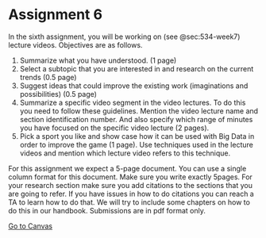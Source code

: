 # Assignment 6

In the sixth assignment, you will be working on (see @sec:534-week7)
lecture videos. Objectives are as follows.

1. Summarize what you have understood. (1 page)
2. Select a subtopic that you are interested in and research on the
   current trends (0.5 page)
3. Suggest ideas that could improve the existing work (imaginations and
   possibilities) (0.5 page)
4. Summarize a specific video segment in the video lectures. To do this
   you need to follow these guidelines. Mention the video lecture name
   and section identification number. And also specify which range of
   minutes you have focused on the specific video lecture (2 pages).
5. Pick a sport you like and show case how it can be used with Big Data
   in order to improve the game (1 page). Use techniques used in the
   lecture videos and mention which lecture video refers to this
   technique.

For this assignment we expect a 5-page document. You can use a single
column format for this document. Make sure you write exactly 5pages. For
your research section make sure you add citations to the sections that
you are going to refer. If you have issues in how to do citations you
can reach a TA to learn how to do that. We will try to include some
chapters on how to do this in our handbook. Submissions are in pdf
format only.

[Go to Canvas](https://iu.instructure.com/courses/1824048/assignments/9829044)



